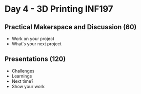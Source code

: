 # Day 4 - 3D Printing INF197


## Practical Makerspace and Discussion (60)

* Work on your project
* What's your next project


## Presentations (120)

* Challenges
* Learnings
* Next time?
* Show your work
